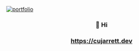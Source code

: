 [![portfolio](./media/demo.gif)](https://cujarrett.dev)

<h3 align="center"><b>👋 Hi</h3>
<h3 align="center"><b><a href="https://cujarrett.dev">https://cujarrett.dev</a></h3>
